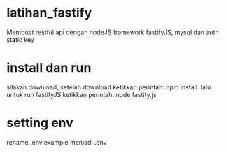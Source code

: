 # latihan_fastify
 Membuat restful api dengan nodeJS framework fastifyJS, mysql dan auth static key
 
# install dan run
 silakan download, setelah download ketikkan perintah: npm install. lalu untuk run fastifyJS ketikkan perintah: node fastify.js
 
# setting env
 rename .env.example menjadi .env
